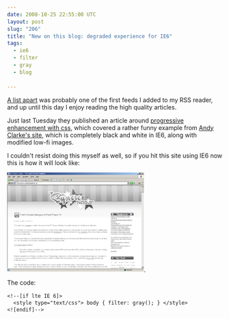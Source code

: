 ```yaml
---
date: 2008-10-25 22:55:00 UTC
layout: post
slug: "206"
title: "New on this blog: degraded experience for IE6"
tags:
  - ie6
  - filter
  - gray
  - blog

---
```

<p><a href="http://www.alistapart.com/">A list apart</a> was probably one of the first feeds I added to my RSS reader, and up until this day I enjoy reading the high quality articles.</p>

<p>Just last Tuesday they published an article around <a href="http://www.alistapart.com/articles/progressiveenhancementwithcss">progressive enhancement with css</a>, which covered a rather funny example from <a href="http://www.stuffandnonsense.co.uk/index.php/">Andy Clarke's site</a>, which is completely black and white in IE6, along with modified low-fi images.</p>

<p>I couldn't resist doing this myself as well, so if you hit this site using IE6 now this is how it will look like:</p>

<p><a href="/resources/images/posts/rooftop_ie6.png"><img src="/resources/images/posts/rooftop_ie6.png" alt="IE6!" width="320" /></a>.</p>

<p>The code:</p>

```
<!--[if lte IE 6]>
  <style type="text/css"> body { filter: gray(); } </style>	
<![endif]-->
```

